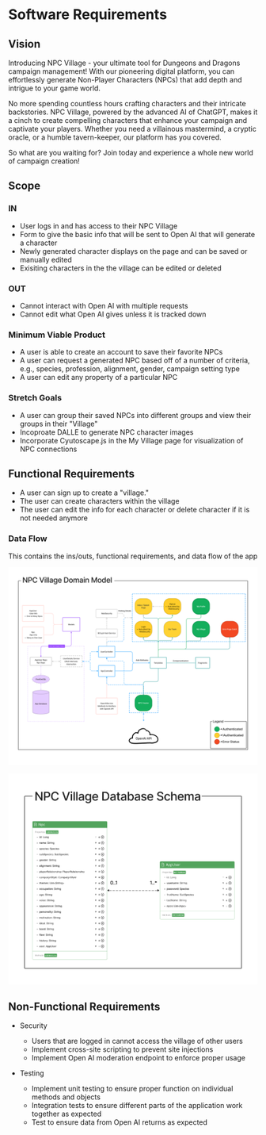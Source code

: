 # Software Requirements

## Vision

Introducing NPC Village - your ultimate tool for Dungeons and Dragons campaign management! With our pioneering digital platform, you can effortlessly generate Non-Player Characters (NPCs) that add depth and intrigue to your game world.

No more spending countless hours crafting characters and their intricate backstories. NPC Village, powered by the advanced AI of ChatGPT, makes it a cinch to create compelling characters that enhance your campaign and captivate your players. Whether you need a villainous mastermind, a cryptic oracle, or a humble tavern-keeper, our platform has you covered.

So what are you waiting for? Join today and experience a whole new world of campaign creation!

## Scope

### IN

* User logs in and has access to their NPC Village
* Form to give the basic info that will be sent to Open AI that will generate a character
* Newly generated character displays on the page and can be saved or manually edited
* Exisiting characters in the the village can be edited or deleted

### OUT

* Cannot interact with Open AI with multiple requests
* Cannot edit what Open AI gives unless it is tracked down

### Minimum Viable Product

* A user is able to create an account to save their favorite NPCs
* A user can request a generated NPC based off of a number of criteria, e.g., species, profession, alignment, gender, campaign setting type
* A user can edit any property of a particular NPC

### Stretch Goals

* A user can group their saved NPCs into different groups and view their groups in their "Village"
* Incoproate DALLE to generate NPC character images
* Incorporate Cyutoscape.js in the My Village page for visualization of NPC connections

## Functional Requirements

* A user can sign up to create a "village."
* The user can create characters within the village
* The user can edit the info for each character or delete character if it is not needed anymore

### Data Flow

This contains the ins/outs, functional requirements, and data flow of the app

![Domain Model of NPC Village](images/npc-village-domain-model.png)

![Database Schema of NPC Village](images/npc-village-database-schema.png)

## Non-Functional Requirements

* Security
    * Users that are logged in cannot access the village of other users
    * Implement cross-site scripting to prevent site injections
    * Implement Open AI moderation endpoint to enforce proper usage
 
* Testing
    * Implement unit testing to ensure proper function on individual methods and objects
    * Integration tests to ensure different parts of the application work together as expected
    * Test to ensure data from Open AI returns as expected
